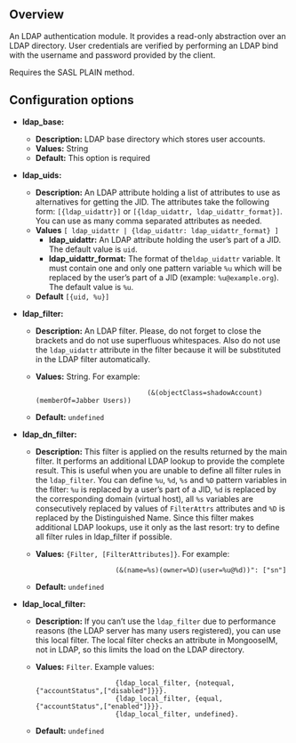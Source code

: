 ## Overview

An LDAP authentication module.
It provides a read-only abstraction over an LDAP directory.
User credentials are verified by performing an LDAP bind with the username and password provided by the client.

Requires the SASL PLAIN method.

## Configuration options

* **ldap_base:**
    * **Description:**  LDAP base directory which stores user accounts.
    * **Values:** String
    * **Default:** This option is required

* **ldap_uids:**
    * **Description:** An LDAP attribute holding a list of attributes to use as alternatives for getting the JID.
    The attributes take the following form: `[{ldap_uidattr}]` or `[{ldap_uidattr, ldap_uidattr_format}]`.
    You can use as many comma separated attributes as needed.
    * **Values** `[ ldap_uidattr | {ldap_uidattr: ldap_uidattr_format} ]`
         * **ldap_uidattr:** An LDAP attribute holding the user’s part of a JID. The default value is `uid`.
         * **ldap_uidattr_format:** The format of the`ldap_uidattr` variable. 
         It must contain one and only one pattern variable `%u` which will be replaced by the user’s part of a JID (example: `%u@example.org`).
         The default value is `%u`.
    * **Default**  `[{uid, %u}]`

* **ldap_filter:**
    * **Description:** An LDAP filter.
    Please, do not forget to close the brackets and do not use superfluous whitespaces.
    Also do not use the `ldap_uidattr` attribute in the filter because it will be substituted in the LDAP filter automatically.
    * **Values:** String. For example:

                                      (&(objectClass=shadowAccount)(memberOf=Jabber Users))

    * **Default:** `undefined`

* **ldap_dn_filter:**
    * **Description:**  This filter is applied on the results returned by the main filter.
    It performs an additional LDAP lookup to provide the complete result.
    This is useful when you are unable to define all filter rules in the `ldap_filter`.
    You can define `%u`, `%d`, `%s` and `%D` pattern variables in the filter: `%u` is replaced by a user’s part of a JID, `%d` is replaced by the corresponding domain (virtual host), all `%s` variables are consecutively replaced by values of `FilterAttrs` attributes and `%D` is replaced by the Distinguished Name.
    Since this filter makes additional LDAP lookups, use it only as the last resort: try to define all filter rules in ldap_filter if possible.
    * **Values:** `{Filter, [FilterAttributes]}`. For example:

                              (&(name=%s)(owner=%D)(user=%u@%d))": ["sn"]

    * **Default:** `undefined`

* **ldap_local_filter:**
    * **Description:** If you can’t use the `ldap_filter` due to performance reasons (the LDAP server has many users registered), you can use this local filter.
    The local filter checks an attribute in MongooseIM, not in LDAP, so this limits the load on the LDAP directory.
    * **Values:** `Filter`. Example values:

                              {ldap_local_filter, {notequal, {"accountStatus",["disabled"]}}}.
                              {ldap_local_filter, {equal, {"accountStatus",["enabled"]}}}.
                              {ldap_local_filter, undefined}.
    * **Default:** `undefined`

